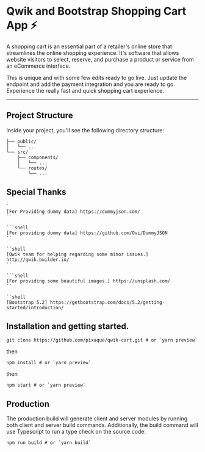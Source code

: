 # Qwik and Bootstrap Shopping Cart App ⚡️

A shopping cart is an essential part of a retailer's online store that streamlines the online shopping experience. It's software that allows website visitors to select, reserve, and purchase a product or service from an eCommerce interface.

This is unique and with some few edits ready to go live. Just update the endpoint and add the payment integration and you are ready to go. Experience the really fast and quick shopping cart experience.

---

## Project Structure

Inside your project, you'll see the following directory structure:

```
├── public/
│   └── ...
└── src/
    ├── components/
    │   └── ...
    └── routes/
        └── ...
```

## Special Thanks

```shell
`
[For Providing dummy data] https://dummyjson.com/
``

```shell
[For providing dummy data] https://github.com/Ovi/DummyJSON
``

``shell
[Qwik team for helping regarding some minor issues.] http://qwik.builder.io/
``

```shell
[For providing some beautiful images.] https://unsplash.com/
``

``shell
[Bootstrap 5.2] https://getbootstrap.com/docs/5.2/getting-started/introduction/
```

## Installation and getting started.

```shell
git clone https://github.com/pixaque/qwik-cart.git # or `yarn preview`
```

then 

```shell
npm install # or `yarn preview`
```

then

```shell
npm start # or `yarn preview`
```

## Production

The production build will generate client and server modules by running both client and server build commands. Additionally, the build command will use Typescript to run a type check on the source code.

```shell
npm run build # or `yarn build`
```
